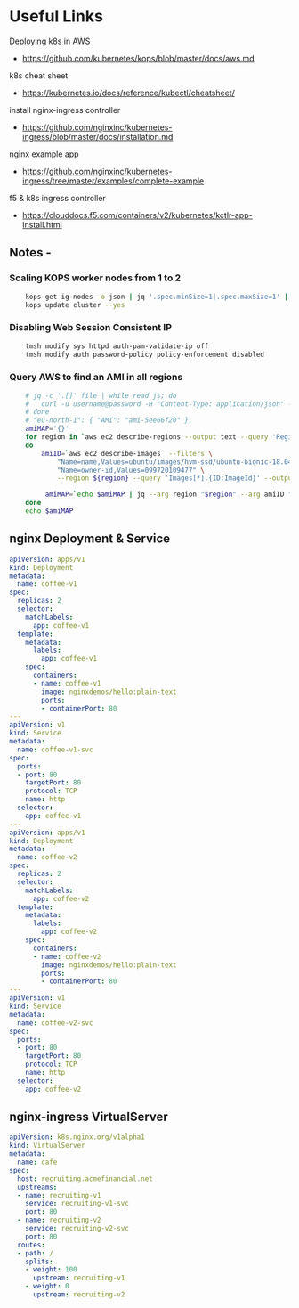 # Useful Links
Deploying k8s in AWS
* https://github.com/kubernetes/kops/blob/master/docs/aws.md

k8s cheat sheet
* https://kubernetes.io/docs/reference/kubectl/cheatsheet/

install nginx-ingress controller
* https://github.com/nginxinc/kubernetes-ingress/blob/master/docs/installation.md

nginx example app
* https://github.com/nginxinc/kubernetes-ingress/tree/master/examples/complete-example

f5 & k8s ingress controller
* https://clouddocs.f5.com/containers/v2/kubernetes/kctlr-app-install.html

## Notes -
### Scaling KOPS worker nodes from 1 to 2
```bash
    kops get ig nodes -o json | jq '.spec.minSize=1|.spec.maxSize=1' | kops replace -f /dev/stdin
    kops update cluster --yes
```
### Disabling Web Session Consistent IP
```bash
    tmsh modify sys httpd auth-pam-validate-ip off
    tmsh modify auth password-policy policy-enforcement disabled
```

### Query AWS to find an AMI in all regions
```bash
    # jq -c '.[]' file | while read js; do
    #   curl -u username@password -H "Content-Type: application/json" -d @<(echo "$js") http://apiurl.com
    # done
    # "eu-north-1": { "AMI": "ami-5ee66f20" },
    amiMAP='{}'
    for region in `aws ec2 describe-regions --output text --query 'Regions[*].{ID:RegionName}'`
    do
        amiID=`aws ec2 describe-images  --filters \
            "Name=name,Values=ubuntu/images/hvm-ssd/ubuntu-bionic-18.04-amd64-server-20190212.1" \
            "Name=owner-id,Values=099720109477" \
            --region ${region} --query 'Images[*].{ID:ImageId}' --output text`

         amiMAP=`echo $amiMAP | jq --arg region "$region" --arg amiID "$amiID" '.[$region]={"AMI": $amiID}'`
    done
    echo $amiMAP
```

## nginx Deployment & Service
```yaml
apiVersion: apps/v1
kind: Deployment
metadata:
  name: coffee-v1
spec:
  replicas: 2
  selector:
    matchLabels:
      app: coffee-v1
  template:
    metadata:
      labels:
        app: coffee-v1
    spec:
      containers:
      - name: coffee-v1
        image: nginxdemos/hello:plain-text
        ports:
        - containerPort: 80
---
apiVersion: v1
kind: Service
metadata:
  name: coffee-v1-svc
spec:
  ports:
  - port: 80
    targetPort: 80
    protocol: TCP
    name: http
  selector:
    app: coffee-v1
---
apiVersion: apps/v1
kind: Deployment
metadata:
  name: coffee-v2
spec:
  replicas: 2
  selector:
    matchLabels:
      app: coffee-v2
  template:
    metadata:
      labels:
        app: coffee-v2
    spec:
      containers:
      - name: coffee-v2
        image: nginxdemos/hello:plain-text
        ports:
        - containerPort: 80
---
apiVersion: v1
kind: Service
metadata:
  name: coffee-v2-svc
spec:
  ports:
  - port: 80
    targetPort: 80
    protocol: TCP
    name: http
  selector:
    app: coffee-v2
```

## nginx-ingress VirtualServer

```yaml
apiVersion: k8s.nginx.org/v1alpha1
kind: VirtualServer
metadata:
  name: cafe
spec:
  host: recruiting.acmefinancial.net
  upstreams:
  - name: recruiting-v1
    service: recruiting-v1-svc
    port: 80
  - name: recruiting-v2
    service: recruiting-v2-svc
    port: 80
  routes:
  - path: /
    splits:
    - weight: 100
      upstream: recruiting-v1
    - weight: 0
      upstream: recruiting-v2
```
